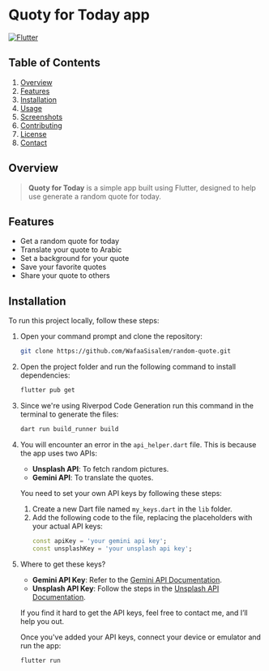 # Quoty for Today app

[![Flutter](https://img.shields.io/badge/Flutter-%2302569B.svg?style=for-the-badge&logo=Flutter&logoColor=white)](https://flutter.dev)

## Table of Contents
1. [Overview](#overview)
2. [Features](#features)
3. [Installation](#installation)
4. [Usage](#usage)
5. [Screenshots](#screenshots)
6. [Contributing](#contributing)
7. [License](#license)
8. [Contact](#contact)

## Overview

> **Quoty for Today** is a simple app built using Flutter, designed to help use generate a random quote for today.

## Features
- Get a random quote for today
- Translate your quote to Arabic
- Set a background for your quote 
- Save your favorite quotes
- Share your quote to others

## Installation

To run this project locally, follow these steps:

1. Open your command prompt and clone the repository:
   ```bash
   git clone https://github.com/WafaaSisalem/random-quote.git
2. Open the project folder and run the following command to install dependencies:
   ```bash
   flutter pub get
3. Since we're using Riverpod Code Generation run this command in the terminal to generate the files:
   ```bash
   dart run build_runner build
4. You will encounter an error in the `api_helper.dart` file. This is because the app uses two APIs:

   - **Unsplash API**: To fetch random pictures.
   - **Gemini API**: To translate the quotes.
   
   You need to set your own API keys by following these steps:
   
   1. Create a new Dart file named `my_keys.dart` in the `lib` folder.
   2. Add the following code to the file, replacing the placeholders with your actual API keys:
      ```dart
      const apiKey = 'your gemini api key';
      const unsplashKey = 'your unsplash api key';
5. Where to get these keys?
   - **Gemini API Key**: Refer to the [Gemini API Documentation](https://ai.google.dev/gemini-api/docs/api-key).
   - **Unsplash API Key**: Follow the steps in the [Unsplash API Documentation](https://unsplash.com/documentation).
   
   If you find it hard to get the API keys, feel free to contact me, and I’ll help you out.
   
   Once you've added your API keys, connect your device or emulator and run the app:
   
   ```bash
   flutter run

